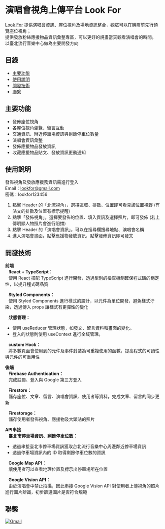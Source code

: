# 演唱會視角上傳平台 Look For

[Look For](https://look-for-18287.web.app/) 提供演唱會資訊、座位視角及場地資訊整合，觀眾可以在購票前先行預覽座位視角；  
提供發放粉絲應援物品資訊彙整專區，可以更好的規畫當天觀看演唱會的時間。  
以臺北流行音樂中心做為主要開發方向

## 目錄

  - [主要功能](#主要功能)
  - [使用說明](#使用說明)
  - [開發技術](#開發技術)
  - [聯繫](#聯繫)

## 主要功能  
* 發佈座位視角
* 各座位視角瀏覽、留言互動
* 交通資訊、附近停車場資訊與剩餘停車位數量
* 演唱會資訊彙整
* 發佈應援物品發放資訊
* 收藏應援物品貼文、發放資訊更動通知

## 使用說明  
發佈視角及發放應援務資訊需進行登入  
Email：lookfor@gmail.com  
密碼：lookfor123456  
1. 點擊 Header 的「北流視角」，選擇區域、排數、位置即可看見該位置視野 (有貼文的排數及位置有標示提醒)
2. 點擊「發佈視角」，選擇要發佈的位置、填入資訊及選擇照片，即可發佈 (若上傳明顯人物照片會進行阻擋)
3. 點擊 Header 的「演唱會資訊」，可以在搜尋欄搜尋地點、演唱會名稱
4. 進入演唱會畫面，點擊應援物發放資訊，點擊發佈資訊即可發文
  
## 開發技術   
**前端**  
&ensp; **React + TypeScript：**  
&ensp; 使用 React 搭配 TypeScript 進行開發，透過型別的檢查機制確保程式碼的穩定性，以提升程式碼品質
  
&ensp; **Styled Components：**  
&ensp; 使用 Styled Components 進行樣式的設計，以元件為單位開發，避免樣式汙染，透過傳入 props 讓樣式有更彈性的變化
  
&ensp; **狀態管理：**
  * 使用 useReducer 管理狀態，如發文、留言資料和畫面的變化。
  * 登入的狀態則使用 useContext 進行全域管理。
  
 &ensp; **custom Hook：**  
&ensp; 將多數頁面會使用到的元件及事件封裝為可重複使用的函數，提高程式的可讀性與元件的可重用性
  
**後端**  
&ensp; **Firebase Authentication：**  
&ensp; 完成註冊、登入與 Google 第三方登入
  
&ensp; **Firestore：**  
&ensp; 儲存座位、文章、留言、演唱會資訊、使用者等資料，完成文章、留言的同步更新
  
&ensp; **Firestorage：**  
&ensp; 儲存使用者發佈視角、應援物及大頭貼的照片  
  
**API串接**   
&ensp; **臺北市停車場資訊、剩餘停車位數：**
  * 透過串接臺北市停車場資訊獲取台北流行音樂中心周邊鄰近停車場資訊
  * 透過停車場資訊內的 ID 取得剩餘停車位數的資訊  

&ensp; **Google Map API：**  
&ensp; 讓使用者可以查看地理位置及標示出停車場所在位置
    
&ensp; **Google Vision API：**  
&ensp; 由於演唱會中禁止拍攝，因此串接 Google Vision API 對使用者上傳視角的照片進行圖片辨識，初步篩選圖片是否符合規範

## 聯繫
[![Gmail](https://img.shields.io/badge/Gmail-D14836?style=for-the-badge&logo=gmail&logoColor=white)](mailto:smexoshinee17@gmail.com)

